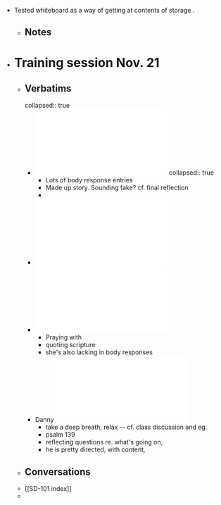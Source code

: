 - Tested whiteboard as  a way of getting at contents of storage .
	- Notes
		-
- # Training session Nov. 21
	- ## Verbatims
	  collapsed:: true
		- ![Nina Wynn_ verbatim 11_22_24 copy.pdf](../assets/Nina_Wynn_verbatim_11_22_24_copy_1732195690551_0.pdf)
		  collapsed:: true
			- Lots of body response entries
			- Made up story. Sounding fake? cf. final reflection
			-
		- ![DH verbatim module 1.pdf](../assets/DH_verbatim_module_1_1732195706183_0.pdf)
		- ![Cherie - Fall Module 2024 Verbatim.pdf](../assets/Cherie_-_Fall_Module_2024_Verbatim_1732195726264_0.pdf)
			- Praying with
			- quoting scripture
			- she's also lacking in body responses
		- Danny ![Danny Trapp - verbatim assignment 11-21-24 DT.pdf](../assets/Danny_Trapp_-_verbatim_assignment_11-21-24_DT_1732205508747_0.pdf)
			- take a deep breath, relax -- cf. class discussion and eg.
			- psalm 139
			- reflecting questions re. what's going on,
			- he is pretty directed, with content,
	- ## Conversations
	- [[SD-101 index]]
	-